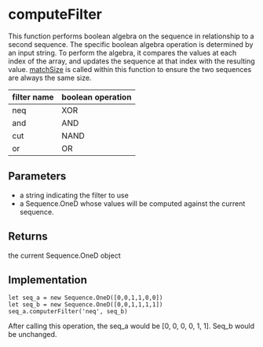 # computeFilter

This function performs boolean algebra on the sequence in relationship to a second sequence. The specific boolean algebra operation is determined by an input string. To perform the algebra, it compares the values at each index of the array, and updates the sequence at that index with the resulting value. [matchSize](matchSize) is called within this function to ensure the two sequences are always the same size. 

| filter name  | boolean operation |
| ----------- | ----------- |
| neq |  XOR  |
| and | AND |
| cut |  NAND |
| or |  OR |

## Parameters
- a string indicating the filter to use
- a Sequence.OneD whose values will be computed against the current sequence.


## Returns
the current Sequence.OneD object

## Implementation

```
let seq_a = new Sequence.OneD([0,0,1,1,0,0])
let seq_b = new Sequence.OneD([0,0,1,1,1,1])
seq_a.computerFilter('neq', seq_b)
```

After calling this operation, the seq_a would be [0, 0, 0, 0, 1, 1]. Seq_b would be unchanged. 
